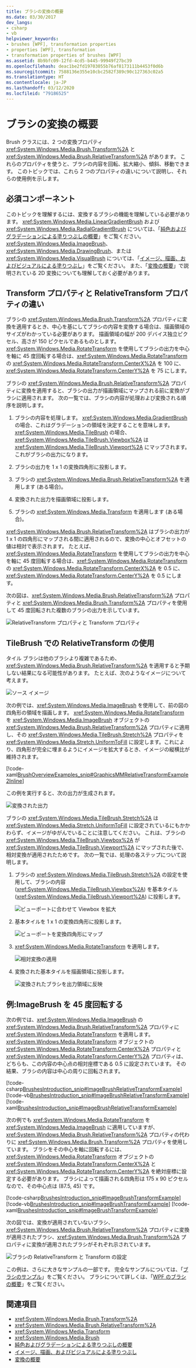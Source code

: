 ```yaml
---
title: ブラシの変換の概要
ms.date: 03/30/2017
dev_langs:
- csharp
- vb
helpviewer_keywords:
- brushes [WPF], transformation properties
- properties [WPF], transformation
- transformation properties of brushes [WPF]
ms.assetid: 8b9bfc09-12fd-4cd5-b445-99949f27bc39
ms.openlocfilehash: deac1be2fd19703055b76af8173111b4453f0d6b
ms.sourcegitcommit: 7588136e355e10cbc2582f389c90c127363c02a5
ms.translationtype: HT
ms.contentlocale: ja-JP
ms.lasthandoff: 03/12/2020
ms.locfileid: "79186525"
---
```

# <a name="brush-transformation-overview"></a>ブラシの変換の概要
Brush クラスには、2 つの変換プロパティ <xref:System.Windows.Media.Brush.Transform%2A> と <xref:System.Windows.Media.Brush.RelativeTransform%2A> があります。 これらのプロパティを使うと、ブラシの内容を回転、拡大縮小、傾斜、移動できます。 このトピックでは、これら 2 つのプロパティの違いについて説明し、それらの使用例を示します。  
  
<a name="prerequisites"></a>
## <a name="prerequisites"></a>必須コンポーネント  
 このトピックを理解するには、変換するブラシの機能を理解している必要があります。 <xref:System.Windows.Media.LinearGradientBrush> および <xref:System.Windows.Media.RadialGradientBrush> については、「[純色およびグラデーションによる塗りつぶしの概要](painting-with-solid-colors-and-gradients-overview.md)」をご覧ください。 <xref:System.Windows.Media.ImageBrush>、<xref:System.Windows.Media.DrawingBrush>、または <xref:System.Windows.Media.VisualBrush> については、「[イメージ、描画、およびビジュアルによる塗りつぶし](painting-with-images-drawings-and-visuals.md)」をご覧ください。 また、「[変換の概要](transforms-overview.md)」で説明されている 2D 変換についても理解しておく必要があります。  
  
<a name="transformversusrelativetransform"></a>
## <a name="differences-between-the-transform-and-relativetransform-properties"></a>Transform プロパティと RelativeTransform プロパティの違い  
 ブラシの <xref:System.Windows.Media.Brush.Transform%2A> プロパティに変換を適用するとき、中心を基にしてブラシの内容を変換する場合は、描画領域のサイズがわかっている必要があります。 描画領域の幅が 200 デバイス独立ピクセル、高さが 150 ピクセルであるものとします。  <xref:System.Windows.Media.RotateTransform> を使用してブラシの出力を中心を軸に 45 度回転する場合は、<xref:System.Windows.Media.RotateTransform> の <xref:System.Windows.Media.RotateTransform.CenterX%2A> を 100 に、<xref:System.Windows.Media.RotateTransform.CenterY%2A> を 75 にします。  
  
 ブラシの <xref:System.Windows.Media.Brush.RelativeTransform%2A> プロパティに変換を適用すると、ブラシの出力が描画領域にマップされる前に変換がブラシに適用されます。 次の一覧では、ブラシの内容が処理および変換される順序を説明します。  
  
1. ブラシの内容を処理します。 <xref:System.Windows.Media.GradientBrush> の場合、これはグラデーションの領域を決定することを意味します。 <xref:System.Windows.Media.TileBrush> の場合、<xref:System.Windows.Media.TileBrush.Viewbox%2A> は <xref:System.Windows.Media.TileBrush.Viewport%2A> にマップされます。 これがブラシの出力になります。  
  
2. ブラシの出力を 1 x 1 の変換四角形に投影します。  
  
3. ブラシの <xref:System.Windows.Media.Brush.RelativeTransform%2A> を適用します (ある場合)。  
  
4. 変換された出力を描画領域に投影します。  
  
5. ブラシの <xref:System.Windows.Media.Transform> を適用します (ある場合)。  
  
 <xref:System.Windows.Media.Brush.RelativeTransform%2A> はブラシの出力が 1 x 1 の四角形にマップされる間に適用されるので、変換の中心とオフセットの値は相対で表示されます。 たとえば、<xref:System.Windows.Media.RotateTransform> を使用してブラシの出力を中心を軸に 45 度回転する場合は、<xref:System.Windows.Media.RotateTransform> の <xref:System.Windows.Media.RotateTransform.CenterX%2A> を 0.5 に、<xref:System.Windows.Media.RotateTransform.CenterY%2A> を 0.5 にします。  
  
 次の図は、<xref:System.Windows.Media.Brush.RelativeTransform%2A> プロパティと <xref:System.Windows.Media.Brush.Transform%2A> プロパティを使用して 45 度回転された複数のブラシの出力を示しています。  
  
 ![RelativeTransform プロパティと Transform プロパティ](./media/graphicsmm-brushrelativetransform-transform-small.png "graphicsmm_brushrelativetransform_transform_small")  
  
<a name="relativetransformandtilebrush"></a>
## <a name="using-relativetransform-with-a-tilebrush"></a>TileBrush での RelativeTransform の使用  
 タイル ブラシは他のブラシより複雑であるため、<xref:System.Windows.Media.Brush.RelativeTransform%2A> を適用すると予期しない結果になる可能性があります。 たとえば、次のようなイメージについて考えます。  
  
 ![ソース イメージ](./media/graphicsmm-reltransform-1-original-image.jpg "graphicsmm_reltransform_1_original_image")  
  
 次の例では、<xref:System.Windows.Media.ImageBrush> を使用して、前の図の四角形の領域を描画します。 <xref:System.Windows.Media.RotateTransform> を <xref:System.Windows.Media.ImageBrush> オブジェクトの <xref:System.Windows.Media.Brush.RelativeTransform%2A> プロパティに適用し、その <xref:System.Windows.Media.TileBrush.Stretch%2A> プロパティを <xref:System.Windows.Media.Stretch.UniformToFill> に設定します。これにより、四角形が完全に埋まるようにイメージを拡大するとき、イメージの縦横比が維持されます。  
  
 [!code-xaml[BrushOverviewExamples_snip#GraphicsMMRelativeTransformExample2Inline](~/samples/snippets/xaml/VS_Snippets_Wpf/BrushOverviewExamples_snip/XAML/RelativeTransformIllustration.xaml#graphicsmmrelativetransformexample2inline)]  
  
 この例を実行すると、次の出力が生成されます。  
  
 ![変換された出力](./media/graphicsmm-reltransform-6-output.png "graphicsmm_reltransform_6_output")  
  
 ブラシの <xref:System.Windows.Media.TileBrush.Stretch%2A> は <xref:System.Windows.Media.Stretch.UniformToFill> に設定されているにもかかわらず、イメージがゆがんでいることに注意してください。 これは、ブラシの <xref:System.Windows.Media.TileBrush.Viewbox%2A> が <xref:System.Windows.Media.TileBrush.Viewport%2A> にマップされた後で、相対変換が適用されたためです。 次の一覧では、処理の各ステップについて説明します。  
  
1. ブラシの <xref:System.Windows.Media.TileBrush.Stretch%2A> の設定を使用して、ブラシの内容 (<xref:System.Windows.Media.TileBrush.Viewbox%2A>) を基本タイル (<xref:System.Windows.Media.TileBrush.Viewport%2A>) に投影します。  
  
     ![ビューポートに合わせて Viewbox を拡大](./media/graphicsmm-reltransform-2-viewbox-to-viewport.png "graphicsmm_reltransform_2_viewbox_to_viewport")  
  
2. 基本タイルを 1 x 1 の変換四角形に投影します。  
  
     ![ビューポートを変換四角形にマップ](./media/graphicsmm-reltransform-3-output-to-transform.png "graphicsmm_reltransform_3_output_to_transform")  
  
3. <xref:System.Windows.Media.RotateTransform> を適用します。  
  
     ![相対変換の適用](./media/graphicsmm-reltransform-4-transform-rotate.png "graphicsmm_reltransform_4_transform_rotate")  
  
4. 変換された基本タイルを描画領域に投影します。  
  
     ![変換されたブラシを出力領域に反映](./media/graphicsmm-reltransform-5-transform-to-output.png "graphicsmm_reltransform_5_transform_to_output")  
  
<a name="rotateexample"></a>
## <a name="example-rotate-an-imagebrush-45-degrees"></a>例:ImageBrush を 45 度回転する  
 次の例では、<xref:System.Windows.Media.ImageBrush> の <xref:System.Windows.Media.Brush.RelativeTransform%2A> プロパティに <xref:System.Windows.Media.RotateTransform> を適用します。 <xref:System.Windows.Media.RotateTransform> オブジェクトの <xref:System.Windows.Media.RotateTransform.CenterX%2A> プロパティと <xref:System.Windows.Media.RotateTransform.CenterY%2A> プロパティは、どちらも、この内容の中心点の相対座標である 0.5 に設定されています。 その結果、ブラシの内容は中心の周りに回転されます。  
  
 [!code-csharp[BrushesIntroduction_snip#ImageBrushRelativeTransformExample](~/samples/snippets/csharp/VS_Snippets_Wpf/BrushesIntroduction_snip/CSharp/BrushTransformExample.cs#imagebrushrelativetransformexample)]
 [!code-vb[BrushesIntroduction_snip#ImageBrushRelativeTransformExample](~/samples/snippets/visualbasic/VS_Snippets_Wpf/BrushesIntroduction_snip/visualbasic/brushtransformexample.vb#imagebrushrelativetransformexample)]
 [!code-xaml[BrushesIntroduction_snip#ImageBrushRelativeTransformExample](~/samples/snippets/xaml/VS_Snippets_Wpf/BrushesIntroduction_snip/XAML/BrushTransformExample.xaml#imagebrushrelativetransformexample)]  
  
 次の例でも <xref:System.Windows.Media.RotateTransform> を <xref:System.Windows.Media.ImageBrush> に適用していますが、<xref:System.Windows.Media.Brush.RelativeTransform%2A> プロパティの代わりに <xref:System.Windows.Media.Brush.Transform%2A> プロパティを使用しています。 ブラシをその中心を軸に回転するには、<xref:System.Windows.Media.RotateTransform> オブジェクトの <xref:System.Windows.Media.RotateTransform.CenterX%2A> と <xref:System.Windows.Media.RotateTransform.CenterY%2A> を絶対座標に設定する必要があります。 ブラシによって描画される四角形は 175 x 90 ピクセルなので、その中心点は (87.5, 45) です。  
  
 [!code-csharp[BrushesIntroduction_snip#ImageBrushTransformExample](~/samples/snippets/csharp/VS_Snippets_Wpf/BrushesIntroduction_snip/CSharp/BrushTransformExample.cs#imagebrushtransformexample)]
 [!code-vb[BrushesIntroduction_snip#ImageBrushTransformExample](~/samples/snippets/visualbasic/VS_Snippets_Wpf/BrushesIntroduction_snip/visualbasic/brushtransformexample.vb#imagebrushtransformexample)]
 [!code-xaml[BrushesIntroduction_snip#ImageBrushTransformExample](~/samples/snippets/xaml/VS_Snippets_Wpf/BrushesIntroduction_snip/XAML/BrushTransformExample.xaml#imagebrushtransformexample)]  
  
 次の図では、変換が適用されていないブラシ、<xref:System.Windows.Media.Brush.RelativeTransform%2A> プロパティに変換が適用されたブラシ、<xref:System.Windows.Media.Brush.Transform%2A> プロパティに変換が適用されたブラシがそれぞれ示されています。  
  
 ![ブラシの RelativeTransform と Transform の設定](./media/wcpsdk-graphicsmm-transformandrelativetransform.png "wcpsdk_graphicsmm_transformandrelativetransform")  
  
 この例は、さらに大きなサンプルの一部です。 完全なサンプルについては、「[ブラシのサンプル](https://github.com/Microsoft/WPF-Samples/tree/master/Graphics/Brushes)」をご覧ください。 ブラシについて詳しくは、「[WPF のブラシの概要](wpf-brushes-overview.md)」をご覧ください。  
  
## <a name="see-also"></a>関連項目

- <xref:System.Windows.Media.Brush.Transform%2A>
- <xref:System.Windows.Media.Brush.RelativeTransform%2A>
- <xref:System.Windows.Media.Transform>
- <xref:System.Windows.Media.Brush>
- [純色およびグラデーションによる塗りつぶしの概要](painting-with-solid-colors-and-gradients-overview.md)
- [イメージ、描画、およびビジュアルによる塗りつぶし](painting-with-images-drawings-and-visuals.md)
- [変換の概要](transforms-overview.md)
